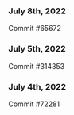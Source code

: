 ### July 8th, 2022

Commit #65672

### July 5th, 2022

Commit #314353


### July 4th, 2022

Commit #72281
